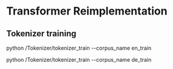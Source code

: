 # Transformer Reimplementation

## Tokenizer training
python /Tokenizer/tokenizer_train --corpus_name en_train

python /Tokenizer/tokenizer_train --corpus_name de_train
